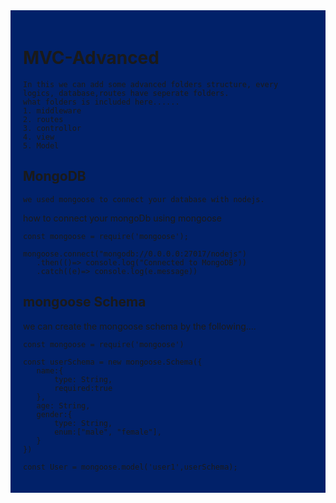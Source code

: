 <div style= "background-color:#012169; padding: 20px 20px">

# MVC-Advanced

    In this we can add some advanced folders structure, every logics, database,routes have seperate folders.
    what folders is included here......
    1. middleware
    2. routes
    3. controllor
    4. view
    5. Model

## MongoDB

    we used mongoose to connect your database with nodejs.

how to connect your mongoDb using mongoose

```
const mongoose = require('mongoose');

mongoose.connect("mongodb://0.0.0.0:27017/nodejs")
   .then(()=> console.log("Connected to MongoDB"))
   .catch((e)=> console.log(e.message))
```

## mongoose Schema

we can create the mongoose schema by the following....

```
const mongoose = require('mongoose')

const userSchema = new mongoose.Schema({
   name:{
       type: String,
       required:true
   },
   age: String,
   gender:{
       type: String,
       enum:["male", "female"],
   }
})

const User = mongoose.model('user1',userSchema);
```

</div>
